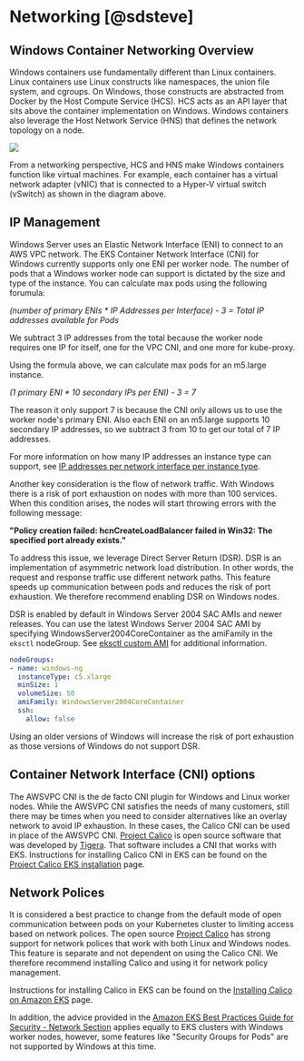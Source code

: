 # Networking [@sdsteve]

## Windows Container Networking Overview
Windows containers use fundamentally different than Linux containers. Linux containers use Linux constructs like namespaces, the union file system, and cgroups. On Windows, those constructs are abstracted from Docker by the Host Compute Service (HCS). HCS acts as an API layer that sits above the container implementation on Windows. Windows containers also leverage the Host Network Service (HNS) that defines the network topology on a node. 

![](https://hackmd.io/_uploads/Byrar3av_.png)



From a networking perspective, HCS and HNS make Windows containers function like virtual machines. For example, each container has a virtual network adapter (vNIC) that is connected to a Hyper-V virtual switch (vSwitch) as shown in the diagram above.

## IP Management
Windows Server uses an Elastic Network Interface (ENI) to connect to an AWS VPC network. The EKS Container Network Interface (CNI) for Windows currently supports only one ENI per worker node. The number of pods that a Windows worker node can support is dictated by the size and type of the instance. You can calculate max pods using the following forumula: 

_(number of primary ENIs * IP Addresses per Interface) - 3 = Total IP addresses available for Pods_

We subtract 3 IP addresses from the total because the worker node requires one IP for itself, one for the VPC CNI, and one more for kube-proxy. 

Using the formula above, we can calculate max pods for an m5.large instance. 

_(1 primary ENI * 10 secondary IPs per ENI) - 3 = 7_

The reason it only support 7 is because the CNI only allows us to use the worker node's primary ENI. Also each ENI on an m5.large supports 10 secondary IP addresses, so we subtract 3 from 10 to get our total of 7 IP addresses.

For more information on how many IP addresses an instance type can support, see [IP addresses per network interface per instance type](https://docs.aws.amazon.com/AWSEC2/latest/UserGuide/using-eni.html#AvailableIpPerENI). 

Another key consideration is the flow of network traffic. With Windows there is a risk of port exhaustion on nodes with more than 100 services. When this condition arises, the nodes will start throwing errors with the following message:

**"Policy creation failed: hcnCreateLoadBalancer failed in Win32: The specified port already exists."**

To address this issue, we leverage Direct Server Return (DSR). DSR is an implementation of asymmetric network load distribution. In other words, the request and response traffic use different network paths. This feature speeds up communication between pods and reduces the risk of port exhaustion. We therefore recommend enabling DSR on Windows nodes. 

DSR is enabled by default in Windows Server 2004 SAC AMIs and newer releases. You can use the latest Windows Server 2004 SAC AMI by specifying WindowsServer2004CoreContainer as the amiFamily in the `eksctl` nodeGroup. See [eksctl custom AMI](https://eksctl.io/usage/custom-ami-support/) for additional information. 

```yaml
nodeGroups:
- name: windows-ng
  instanceType: c5.xlarge
  minSize: 1
  volumeSize: 50
  amiFamily: WindowsServer2004CoreContainer
  ssh:
    allow: false
```
Using an older versions of Windows will increase the risk of port exhaustion as those versions of Windows do not support DSR.

## Container Network Interface (CNI) options
The AWSVPC CNI is the de facto CNI plugin for Windows and Linux worker nodes. While the AWSVPC CNI satisfies the needs of many customers, still there may be times when you need to consider alternatives like an overlay network to avoid IP exhaustion. In these cases, the Calico CNI can be used in place of the AWSVPC CNI. [Project Calico](https://www.projectcalico.org/) is open source software that was developed by [Tigera](https://www.tigera.io/). That software includes a CNI that works with EKS. Instructions for installing Calico CNI in EKS can be found on the [Project Calico EKS installation](https://docs.projectcalico.org/getting-started/kubernetes/managed-public-cloud/eks) page.

## Network Polices 
It is considered a best practice to change from the default mode of open communication between pods on your Kubernetes cluster to limiting access based on network polices. The open source [Project Calico](https://www.tigera.io/tigera-products/calico/) has strong support for network polices that work with both Linux and Windows nodes. This feature is separate and not dependent on using the Calico CNI. We therefore recommend installing Calico and using it for network policy management. 

Instructions for installing Calico in EKS can be found on the [Installing Calico on Amazon EKS](https://docs.aws.amazon.com/eks/latest/userguide/calico.html) page.

In addition, the advice provided in the [Amazon EKS Best Practices Guide for Security - Network Section](https://aws.github.io/aws-eks-best-practices/security/docs/network/) applies equally to EKS clusters with Windows worker nodes, however, some features like "Security Groups for Pods" are not supported by Windows at this time.